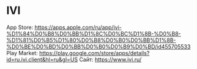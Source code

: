 # IVI

App Store: https://apps.apple.com/ru/app/ivi-%D1%84%D0%B8%D0%BB%D1%8C%D0%BC%D1%8B-%D0%B8-%D1%81%D0%B5%D1%80%D0%B8%D0%B0%D0%BB%D1%8B-%D0%BE%D0%BD%D0%BB%D0%B0%D0%B9%D0%BD/id455705533
Play Market: https://play.google.com/store/apps/details?id=ru.ivi.client&hl=ru&gl=US
Сайт: https://www.ivi.ru/